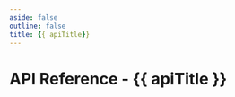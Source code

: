 ```yaml
---
aside: false
outline: false
title: {{ apiTitle}}
---
```


<script setup lang="ts">
import { onUnmounted, onMounted, ref } from 'vue'
import { useRoute } from 'vitepress'
import { useTheme } from 'vitepress-openapi/client'

const route = useRoute()

const apiTitle = route.data.params.title
const apiSlug = route.data.params.apiSlug
const spec = JSON.parse(JSON.stringify(route.data.params.specUrl))
const themeConfig = route.data.params.themeConfig
const loadSpec = ref(null)

const defaultConfig = {
  jsonViewer: {
    deep: 1,
  },
  schemaViewer: {
    deep: 1,
  },
  requestBody: {
    defaultView: 'schema',
  },
}

useTheme({ ...defaultConfig, ...themeConfig })

onUnmounted(() => {
  useTheme().reset()
  loadSpec.value = null
})

onMounted(async () => {
  const data = await fetch(spec)
  const json = await data.json()
  loadSpec.value = json
})
</script>

# API Reference - {{ apiTitle }}

<OASpec
  :groupByTags="false"
  :hideInfo="true"
  :hideOperations="true"
  :hideServers="true"
  :hideTags="true"
  :hideBranding="true"
  :hidePathsSummary="true"
  :spec="loadSpec"
/>
